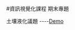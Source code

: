 
#資訊視覺化課程 期末專題

土壤液化議題 ----<a target="_blank" href="https://phantom0622.github.io/DataVisualization/">Demo</a>
